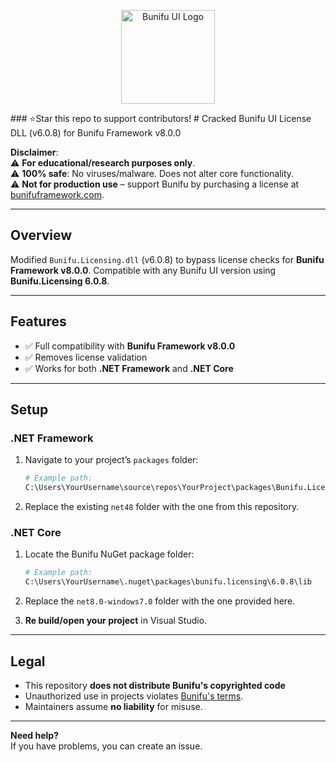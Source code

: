 
<p align="center">
  <img src="https://imgur.com/4sil75E.png" alt="Bunifu UI Logo" width="150" />
</p>
### ⭐Star this repo to support contributors!
# Cracked Bunifu UI License DLL (v6.0.8) for Bunifu Framework v8.0.0


**Disclaimer**:  
⚠️ **For educational/research purposes only**.   
⚠️ **100% safe**: No viruses/malware. Does not alter core functionality.  
⚠️ **Not for production use** – support Bunifu by purchasing a license at [bunifuframework.com](https://bunifuframework.com/).  

---

## Overview  
Modified `Bunifu.Licensing.dll` (v6.0.8) to bypass license checks for **Bunifu Framework v8.0.0**. Compatible with any Bunifu UI version using **Bunifu.Licensing 6.0.8**.  

---

## Features  
- ✅ Full compatibility with **Bunifu Framework v8.0.0**  
- ✅ Removes license validation  
- ✅ Works for both **.NET Framework** and **.NET Core**  

---

## Setup  

### .NET Framework  
1. Navigate to your project’s `packages` folder:  
   ```bash
   # Example path:
   C:\Users\YourUsername\source\repos\YourProject\packages\Bunifu.Licensing.6.0.8
   ```  
2. Replace the existing `net48` folder with the one from this repository.  

### .NET Core  
1. Locate the Bunifu NuGet package folder:  
   ```bash
   # Example path:
   C:\Users\YourUsername\.nuget\packages\bunifu.licensing\6.0.8\lib
   ```  
2. Replace the `net8.0-windows7.0` folder with the one provided here.  

3. **Re build/open your project** in Visual Studio.  

---

## Legal  
- This repository **does not distribute Bunifu's copyrighted code**  
- Unauthorized use in projects violates [Bunifu's terms](https://bunifuframework.com/terms).  
- Maintainers assume **no liability** for misuse.  

---

**Need help?**  
If you have problems, you can create an issue. 

